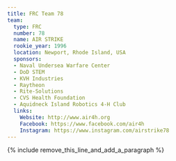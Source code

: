 ```yaml
---
title: FRC Team 78
team:
  type: FRC
  number: 78
  name: AIR STRIKE
  rookie_year: 1996
  location: Newport, Rhode Island, USA
  sponsors:
  - Naval Undersea Warfare Center
  - DoD STEM
  - KVH Industries
  - Raytheon
  - Rite-Solutions
  - CVS Health Foundation
  - Aquidneck Island Robotics 4-H Club
  links:
    Website: http://www.air4h.org
    Facebook: https://www.facebook.com/air4h
    Instagram: https://www.instagram.com/airstrike78
---
```


{% include remove_this_line_and_add_a_paragraph %}